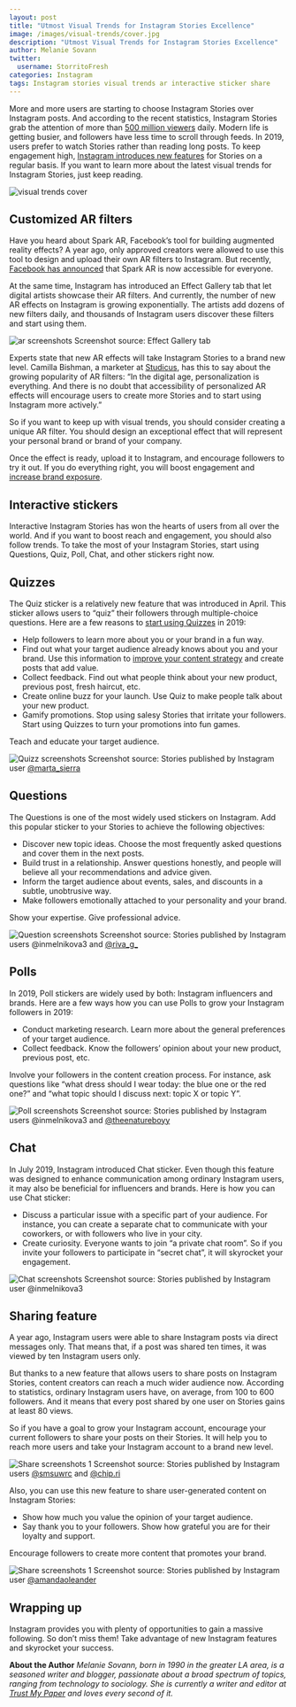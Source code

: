 ```yaml
---
layout: post
title: "Utmost Visual Trends for Instagram Stories Excellence"
image: /images/visual-trends/cover.jpg
description: "Utmost Visual Trends for Instagram Stories Excellence"
author: Melanie Sovann
twitter:
  username: StorritoFresh
categories: Instagram
tags: Instagram stories visual trends ar interactive sticker share
---
```


More and more users are starting to choose Instagram Stories over Instagram posts. And according to the recent statistics, Instagram Stories grab the attention of more than [500 million viewers](https://www.socialmediatoday.com/news/instagram-stories-is-now-being-used-by-500-million-people-daily/547270/) daily.
Modern life is getting busier, and followers have less time to scroll through feeds. In 2019, users prefer to watch Stories rather than reading long posts.
To keep engagement high, [Instagram introduces new features](https://blog.storrito.com/instagram/2019/07/18/3-new-additions-coming-to-instagram-stories.html) for Stories on a regular basis. If you want to learn more about the latest visual trends for Instagram Stories, just keep reading.

![visual trends cover](/images/visual-trends/cover.jpg)
<!--more-->

## Customized AR filters

Have you heard about Spark AR, Facebook’s tool for building augmented reality effects? A year ago, only approved creators were allowed to use this tool to design and upload their own AR filters to Instagram. But recently, [Facebook has announced](https://tech.fb.com/creativity-for-all-facebooks-spark-ar-now-lets-anyone-build-and-share-effects-on-instagram/) that Spark AR is now accessible for everyone.

At the same time, Instagram has introduced an Effect Gallery tab that let digital artists showcase their AR filters. And currently, the number of new AR effects on Instagram is growing exponentially. The artists add dozens of new filters daily, and thousands of Instagram users discover these filters and start using them.

![ar screenshots](/images/visual-trends/ar.jpg)
Screenshot source: Effect Gallery tab

Experts state that new AR effects will take Instagram Stories to a brand new level. Camilla Bishman, a marketer at [Studicus](https://studicus.com/pay-someone-to-write-my-research-paper), has this to say about the growing popularity of AR filters: “In the digital age, personalization is everything. And there is no doubt that accessibility of personalized AR effects will encourage users to create more Stories and to start using Instagram more actively.”

So if you want to keep up with visual trends, you should consider creating a unique AR filter. You should design an exceptional effect that will represent your personal brand or brand of your company.

Once the effect is ready, upload it to Instagram, and encourage followers to try it out. If you do everything right, you will boost engagement and [increase brand exposure](https://www.getbeamer.com/blog/improve-brand-awareness/).

## Interactive stickers

Interactive Instagram Stories has won the hearts of users from all over the world. And if you want to boost reach and engagement, you should also follow trends. To take the most of your Instagram Stories, start using Questions, Quiz, Poll, Chat, and other stickers right now.

## Quizzes

The Quiz sticker is a relatively new feature that was introduced in April. This sticker allows users to “quiz” their followers through multiple-choice questions. Here are a few reasons to [start using Quizzes](https://blog.storrito.com/instagram/2019/06/17/4-ideas-for-using-the-quiz-sticker-son-instagram-stories.html) in 2019:

+ Help followers to learn more about you or your brand in a fun way.
+ Find out what your target audience already knows about you and your brand. Use this information to [improve your content strategy](https://www.dealfuel.com/2019/07/boost-website-conversions/) and create posts that add value.
+ Collect feedback. Find out what people think about your new product, previous post, fresh haircut, etc.
+ Create online buzz for your launch. Use Quiz to make people talk about your new product.
+ Gamify promotions. Stop using salesy Stories that irritate your followers. Start using Quizzes to turn your promotions into fun games.

Teach and educate your target audience.

![Quizz screenshots](/images/visual-trends/quiz.jpg)
Screenshot source: Stories published by Instagram user [@marta_sierra](https://www.instagram.com/marta_sierra/)

## Questions


The Questions is one of the most widely used stickers on Instagram. Add this popular sticker to your Stories to achieve the following objectives:

+ Discover new topic ideas. Choose the most frequently asked questions and cover them in the next posts.
+ Build trust in a relationship. Answer questions honestly, and people will believe all your recommendations and advice given.
+ Inform the target audience about events, sales, and discounts in a subtle, unobtrusive way.
+ Make followers emotionally attached to your personality and your brand.

Show your expertise. Give professional advice.

![Question screenshots](/images/visual-trends/question.jpg)
Screenshot source: Stories published by Instagram users @inmelnikova3 and [@riva_g_](https://www.instagram.com/riva_g_/)

## Polls

In 2019, Poll stickers are widely used by both: Instagram influencers and brands. Here are a few ways how you can use Polls to grow your Instagram followers in 2019:

+ Conduct marketing research. Learn more about the general preferences of your target audience.
+ Collect feedback. Know the followers’ opinion about your new product, previous post, etc.

Involve your followers in the content creation process. For instance, ask questions like “what dress should I wear today: the blue one or the red one?” and “what topic should I discuss next: topic X or topic Y”.

![Poll screenshots](/images/visual-trends/poll.jpg)
Screenshot source: Stories published by Instagram users @inmelnikova3 and [@theenatureboyy](https://www.instagram.com/theenatureboyy/)

## Chat

In July 2019, Instagram introduced Chat sticker. Even though this feature was designed to enhance communication among ordinary Instagram users, it may also be beneficial for influencers and brands. Here is how you can use Chat sticker:

+ Discuss a particular issue with a specific part of your audience. For instance, you can create a separate chat to communicate with your coworkers, or with followers who live in your city.
+ Create curiosity. Everyone wants to join “a private chat room”. So if you invite your followers to participate in “secret chat”, it will skyrocket your engagement.

![Chat screenshots](/images/visual-trends/chat.jpg)
Screenshot source: Stories published by Instagram user @inmelnikova3

## Sharing feature

A year ago, Instagram users were able to share Instagram posts via direct messages only. That means that, if a post was shared ten times, it was viewed by ten Instagram users only.

But thanks to a new feature that allows users to share posts on Instagram Stories, content creators can reach a much wider audience now. According to statistics, ordinary Instagram users have, on average, from 100 to 600 followers. And it means that every post shared by one user on Stories gains at least 80 views.

So if you have a goal to grow your Instagram account, encourage your current followers to share your posts on their Stories. It will help you to reach more users and take your Instagram account to a brand new level.

![Share screenshots 1](/images/visual-trends/share1.jpg)
Screenshot source: Stories published by Instagram users [@smsuwrc](https://www.instagram.com/smsuwrc/) and [@chip.ri](https://www.instagram.com/chip.ri/)

Also, you can use this new feature to share user-generated content on Instagram Stories:

+ Show how much you value the opinion of your target audience.
+ Say thank you to your followers. Show how grateful you are for their loyalty and support.

Encourage followers to create more content that promotes your brand.

![Share screenshots 1](/images/visual-trends/share2.jpg)
Screenshot source: Stories published by Instagram user [@amandaoleander](https://www.instagram.com/amandaoleander/)

## Wrapping up

Instagram provides you with plenty of opportunities to gain a massive following. So don’t miss them! Take advantage of new Instagram features and skyrocket your success. 

**About the Author**
*Melanie Sovann, born in 1990 in the greater LA area, is a seasoned writer and blogger, passionate about a broad spectrum of topics, ranging from technology to sociology. She is currently a writer and editor at [Trust My Paper](https://www.trustmypaper.com/college-paper-writing) and loves every second of it.*
